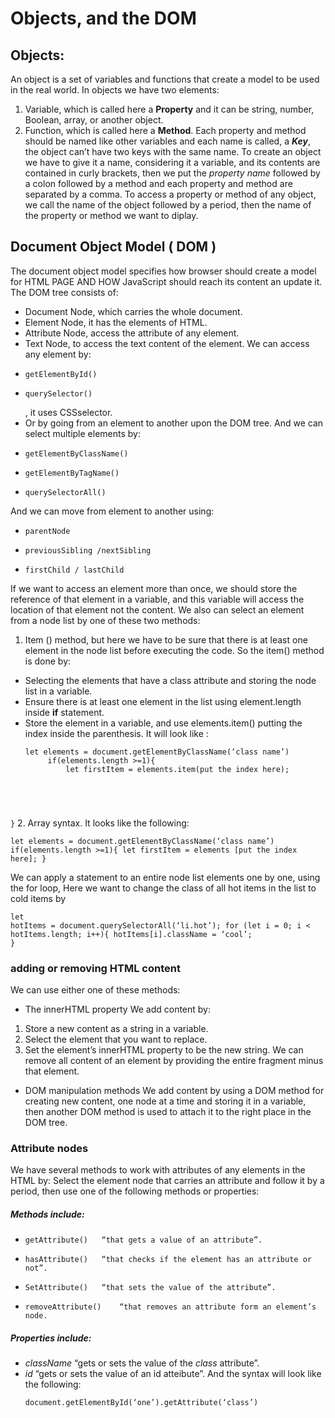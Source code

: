 # Objects, and the DOM
## Objects:
An object is a set of variables and functions that create a model to be used in the real world.
In objects we have two elements:
1.	Variable, which is called here a **Property** and it can be string, number, Boolean, array, or another object.
2.	Function, which is called here a **Method**.
Each property and method should be named like other variables and each name is called, a ***Key***, the object can’t have two keys with the same name.
To create an object we have to give it a name, considering it a variable, and its contents are contained in curly brackets, then we put the *property name* followed by a colon followed by a method and each property and method are separated by a comma.
To access a property or method of any object, we call the name of the object followed by a period, then the name of the property or method we want to diplay.
## Document Object Model ( DOM )
The document object model specifies how browser should create a model for HTML PAGE AND HOW JavaScript should reach its content an update it.
The DOM tree consists of:
* Document Node, which carries the whole document.
* Element Node, it has the elements of HTML.
* Attribute Node, access the attribute of any element.
* Text Node, to access the text content of the element.
We can access any element by:
*   <pre><code>getElementById()</code></pre>
*   <pre><code>querySelector()</code></pre>, it uses CSSselector.
* Or by going from an element to another upon the DOM tree.
And we can select multiple elements by:
*   <pre><code>getElementByClassName()</code></pre>
*   <pre><code>getElementByTagName()</code></pre>
*   <pre><code>querySelectorAll()</code></pre>
And we can move from element to another using:
*   <pre><code>parentNode</code></pre>
*   <pre><code>previousSibling /nextSibling</code></pre>
*   <pre><code>firstChild / lastChild</code></pre>

If we want to access an element more than once, we should store the reference of that element in a variable, and this variable will access the location of that element not the content.
We also can select an element from a node list by one of these two methods:
1. Item () method, but here we have to be sure that there is at least one element in the node list before executing the code.
So the item() method is done by:
 * Selecting the elements that have a class attribute and storing the node list in a variable.
 * Ensure there is at least one element in the list using 	element.length inside **if** statement.
 * Store the element in a variable, and use	elements.item() putting the index inside the parenthesis.
It will look like :
    <pre><code>let elements = document.getElementByClassName(‘class name’)
        if(elements.length >=1){
            let firstItem = elements.item(put the index here);
}</code></pre>
2. Array syntax.
It looks like the following:
    <pre><code>let elements = document.getElementByClassName(‘class name’)
    	    if(elements.length >=1){
      	    let firstItem = elements [put the index here];
}</code></pre>
We can apply a statement to an entire node list elements one by one, using the for loop,
Here we want to change the class of all hot items in the list to cold items by 
    <pre><code>let hotItems = document.querySelectorAll(‘li.hot’);
    	for (let i = 0; i < hotItems.length; i++){
            hotItems[i].className = ‘cool’;
}</code></pre>
### adding or removing HTML content 
We can use either one of these methods:
* The innerHTML property
We add content by:
1. Store a new content as a string in a variable.
2. Select the element that you want to replace.
3. Set the element’s innerHTML property to be the new string.
We can remove all content of an element by providing the entire fragment minus that element.
* DOM manipulation methods
We add content by using a DOM method for creating new content, one node at a time and storing it in a variable, then another DOM method is used to attach it to the right place in the DOM tree.
### Attribute nodes
We have several methods to work with attributes of any elements in the HTML by:
Select the element node that carries an attribute and follow it by a period, then use one of the following methods or properties:
##### Methods include:
*   <pre><code>getAttribute()   “that gets a value of an attribute”.</code></pre>
*   <pre><code>hasAttribute()   “that checks if the element has an attribute or not”.</code></pre>
*   <pre><code>SetAttribute()   “that sets the value of the attribute”.</code></pre>
*   <pre><code>removeAttribute()    “that removes an attribute form an element’s node.</code></pre> 
##### Properties include:
* *className* “gets or sets the value of the *class* attribute”.
* *id* “gets or sets the value of an id atteibute”.
And the syntax will look like the following:
   <pre><code>document.getElementById(‘one’).getAttribute(‘class’)</code></pre>


